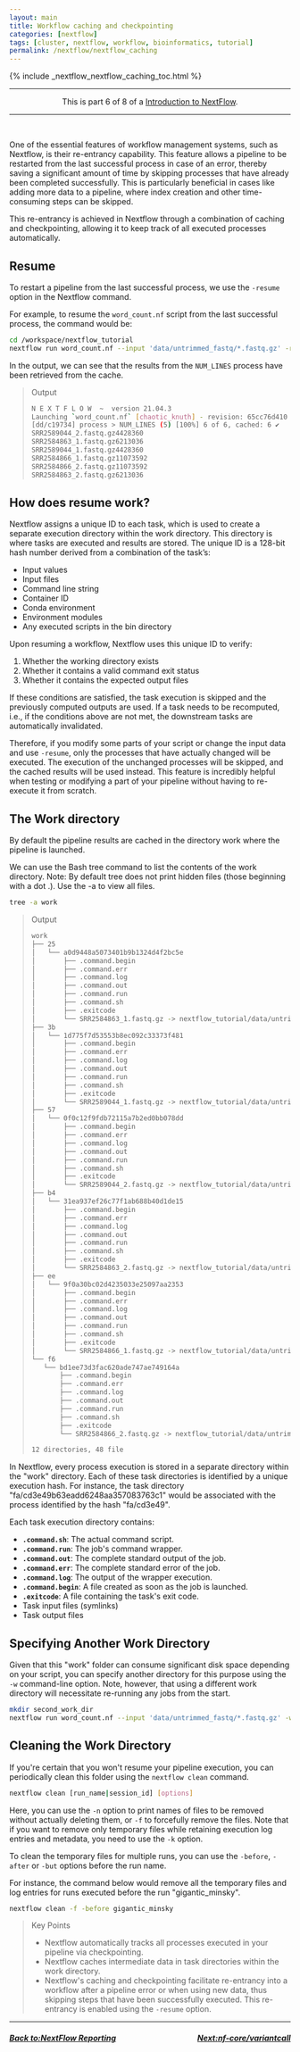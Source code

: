 ```yaml
---
layout: main
title: Workflow caching and checkpointing
categories: [nextflow]
tags: [cluster, nextflow, workflow, bioinformatics, tutorial]
permalink: /nextflow/nextflow_caching
---
```


{% include _nextflow_nextflow_caching_toc.html %}

<hr>
<center>This is part 6 of 8 of a <a href="/nextflow_varcal/nextflow/" target="_blank">Introduction to NextFlow</a>.</center>
<hr>

<br>

One of the essential features of workflow management systems, such as Nextflow, is their re-entrancy capability. This feature allows a pipeline to be restarted from the last successful process in case of an error, thereby saving a significant amount of time by skipping processes that have already been completed successfully. This is particularly beneficial in cases like adding more data to a pipeline, where index creation and other time-consuming steps can be skipped.

This re-entrancy is achieved in Nextflow through a combination of caching and checkpointing, allowing it to keep track of all executed processes automatically.

## Resume

To restart a pipeline from the last successful process, we use the `-resume` option in the Nextflow command.

For example, to resume the `word_count.nf` script from the last successful process, the command would be:

```bash
cd /workspace/nextflow_tutorial
nextflow run word_count.nf --input 'data/untrimmed_fastq/*.fastq.gz' -resume
```

In the output, we can see that the results from the `NUM_LINES` process have been retrieved from the cache.

> Output
>
> ```bash
> N E X T F L O W  ~  version 21.04.3
> Launching `word_count.nf` [chaotic_knuth] - revision: 65cc76d410
> [dd/c19734] process > NUM_LINES (5) [100%] 6 of 6, cached: 6 ✔
> SRR2589044_2.fastq.gz4428360
> SRR2584863_1.fastq.gz6213036
> SRR2589044_1.fastq.gz4428360
> SRR2584866_1.fastq.gz11073592
> SRR2584866_2.fastq.gz11073592
> SRR2584863_2.fastq.gz6213036
> ```

## How does resume work?

Nextflow assigns a unique ID to each task, which is used to create a separate execution directory within the work directory. This directory is where tasks are executed and results are stored. The unique ID is a 128-bit hash number derived from a combination of the task’s:

- Input values
- Input files
- Command line string
- Container ID
- Conda environment
- Environment modules
- Any executed scripts in the bin directory

Upon resuming a workflow, Nextflow uses this unique ID to verify:

1.  Whether the working directory exists
2.  Whether it contains a valid command exit status
3.  Whether it contains the expected output files

If these conditions are satisfied, the task execution is skipped and the previously computed outputs are used. If a task needs to be recomputed, i.e., if the conditions above are not met, the downstream tasks are automatically invalidated.

Therefore, if you modify some parts of your script or change the input data and use `-resume`, only the processes that have actually changed will be executed. The execution of the unchanged processes will be skipped, and the cached results will be used instead. This feature is incredibly helpful when testing or modifying a part of your pipeline without having to re-execute it from scratch.

## The Work directory

By default the pipeline results are cached in the directory work where the pipeline is launched.

We can use the Bash tree command to list the contents of the work directory. Note: By default tree does not print hidden files (those beginning with a dot .). Use the -a to view all files.

```bash
tree -a work
```

> Output
>
> ```bash
> work
> ├── 25
> │   └── a0d9448a5073401b9b1324d4f2bc5e
> │       ├── .command.begin
> │       ├── .command.err
> │       ├── .command.log
> │       ├── .command.out
> │       ├── .command.run
> │       ├── .command.sh
> │       ├── .exitcode
> │       └── SRR2584863_1.fastq.gz -> nextflow_tutorial/data/untrimmed_fastq/SRR2584863_1.fastq.gz
> ├── 3b
> │   └── 1d775f7d53553b8ec092c33373f481
> │       ├── .command.begin
> │       ├── .command.err
> │       ├── .command.log
> │       ├── .command.out
> │       ├── .command.run
> │       ├── .command.sh
> │       ├── .exitcode
> │       └── SRR2589044_1.fastq.gz -> nextflow_tutorial/data/untrimmed_fastq/SRR2589044_1.fastq.gz
> ├── 57
> │   └── 0f0c12f9fdb72115a7b2ed0bb078dd
> │       ├── .command.begin
> │       ├── .command.err
> │       ├── .command.log
> │       ├── .command.out
> │       ├── .command.run
> │       ├── .command.sh
> │       ├── .exitcode
> │       └── SRR2589044_2.fastq.gz -> nextflow_tutorial/data/untrimmed_fastq/SRR2589044_2.fastq.gz
> ├── b4
> │   └── 31ea937ef26c77f1ab688b40d1de15
> │       ├── .command.begin
> │       ├── .command.err
> │       ├── .command.log
> │       ├── .command.out
> │       ├── .command.run
> │       ├── .command.sh
> │       ├── .exitcode
> │       └── SRR2584863_2.fastq.gz -> nextflow_tutorial/data/untrimmed_fastq/SRR2584863_2.fastq.gz
> ├── ee
> │   └── 9f0a30bc02d4235033e25097aa2353
> │       ├── .command.begin
> │       ├── .command.err
> │       ├── .command.log
> │       ├── .command.out
> │       ├── .command.run
> │       ├── .command.sh
> │       ├── .exitcode
> │       └── SRR2584866_1.fastq.gz -> nextflow_tutorial/data/untrimmed_fastq/SRR2584866_1.fastq.gz
> └── f6
>    └── bd1ee73d3fac620ade747ae749164a
>        ├── .command.begin
>        ├── .command.err
>        ├── .command.log
>        ├── .command.out
>        ├── .command.run
>        ├── .command.sh
>        ├── .exitcode
>        └── SRR2584866_2.fastq.gz -> nextflow_tutorial/data/untrimmed_fastq/SRR2584866_2.fastq.gz
>
> 12 directories, 48 file
> ```

In Nextflow, every process execution is stored in a separate directory within the "work" directory. Each of these task directories is identified by a unique execution hash. For instance, the task directory "fa/cd3e49b63eadd6248aa357083763c1" would be associated with the process identified by the hash "fa/cd3e49".

Each task execution directory contains:

- **`.command.sh`**: The actual command script.
- **`.command.run`**: The job's command wrapper.
- **`.command.out`**: The complete standard output of the job.
- **`.command.err`**: The complete standard error of the job.
- **`.command.log`**: The output of the wrapper execution.
- **`.command.begin`**: A file created as soon as the job is launched.
- **`.exitcode`**: A file containing the task's exit code.
- Task input files (symlinks)
- Task output files

## Specifying Another Work Directory

Given that this "work" folder can consume significant disk space depending on your script, you can specify another directory for this purpose using the `-w` command-line option. Note, however, that using a different work directory will necessitate re-running any jobs from the start.

```bash
mkdir second_work_dir
nextflow run word_count.nf --input 'data/untrimmed_fastq/*.fastq.gz' -w second_work_dir -resume
```

## Cleaning the Work Directory

If you're certain that you won't resume your pipeline execution, you can periodically clean this folder using the `nextflow clean` command.

```bash
nextflow clean [run_name|session_id] [options]
```

Here, you can use the `-n` option to print names of files to be removed without actually deleting them, or `-f` to forcefully remove the files. Note that if you want to remove only temporary files while retaining execution log entries and metadata, you need to use the `-k` option.

To clean the temporary files for multiple runs, you can use the `-before`, `-after` or `-but` options before the run name.

For instance, the command below would remove all the temporary files and log entries for runs executed before the run "gigantic_minsky".

```bash
nextflow clean -f -before gigantic_minsky
```

> Key Points
>
> - Nextflow automatically tracks all processes executed in your pipeline via checkpointing.
> - Nextflow caches intermediate data in task directories within the work directory.
> - Nextflow's caching and checkpointing facilitate re-entrancy into a workflow after a pipeline error or when using new data, thus skipping steps that have been successfully executed. This re-entrancy is enabled using the `-resume` option.

---

<h5><a href="/nextflow_varcal/nextflow/nextflow_reporting" style="float: left"><b>Back to:</b>NextFlow Reporting</a>

<a href="/nextflow_varcal/nextflow/nextflow_nfcore_variantcall" style="float: right"><b>Next:</b>nf-core/variantcall</a></h5>
